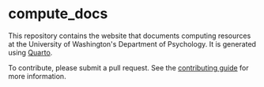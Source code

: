 # compute_docs

This repository contains the website that documents computing resources at the University of Washington's Department of Psychology. It is generated using [Quarto](https://quarto.org/).

To contribute, please submit a pull request. See the [contributing guide](docs/CONTRIBUTING.md) for more information.
